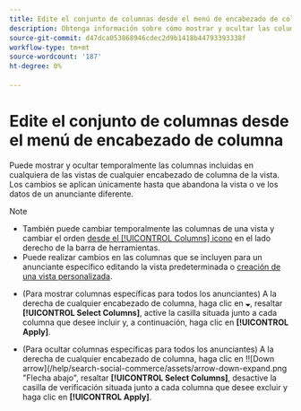 ```yaml
---
title: Edite el conjunto de columnas desde el menú de encabezado de columna
description: Obtenga información sobre cómo mostrar y ocultar las columnas del encabezado de columna.
source-git-commit: d47dca053868946cdec2d9b1418b44793393338f
workflow-type: tm+mt
source-wordcount: '187'
ht-degree: 0%

---
```


# Edite el conjunto de columnas desde el menú de encabezado de columna

Puede mostrar y ocultar temporalmente las columnas incluidas en cualquiera de las vistas de cualquier encabezado de columna de la vista. Los cambios se aplican únicamente hasta que abandona la vista o ve los datos de un anunciante diferente.

>[!NOTE]
>
>* También puede cambiar temporalmente las columnas de una vista y cambiar el orden [desde el [!UICONTROL Columns] icono](/help/search-social-commerce/common-tasks/data-views/ad-hoc-settings/column-set-edit-sort-icon.md) en el lado derecho de la barra de herramientas.
>* Puede realizar cambios en las columnas que se incluyen para un anunciante específico editando la vista predeterminada o [creación de una vista personalizada](/help/search-social-commerce/common-tasks/data-views/custom-default-views-manage.md#create-custom-view).


* (Para mostrar columnas específicas para todos los anunciantes) A la derecha de cualquier encabezado de columna, haga clic en ![Flecha hacia abajo](/help/search-social-commerce/assets/arrow-down-expand.png "Flecha hacia abajo"), resaltar **[!UICONTROL Select Columns]**, active la casilla situada junto a cada columna que desee incluir y, a continuación, haga clic en **[!UICONTROL Apply]**.

* (Para ocultar columnas específicas para todos los anunciantes) A la derecha de cualquier encabezado de columna, haga clic en !![Down arrow](/help/search-social-commerce/assets/arrow-down-expand.png &quot;Flecha abajo&quot;, resaltar **[!UICONTROL Select Columns]**, desactive la casilla de verificación situada junto a cada columna que desee excluir y haga clic en **[!UICONTROL Apply]**.
